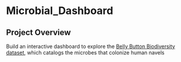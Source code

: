 # Microbial_Dashboard

## Project Overview
Build an interactive dashboard to explore the [Belly Button Biodiversity dataset](http://robdunnlab.com/projects/belly-button-biodiversity/), which catalogs the microbes that colonize human navels
